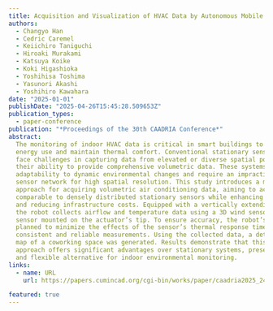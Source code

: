 ```yaml
---
title: Acquisition and Visualization of HVAC Data by Autonomous Mobile Robots
authors:
  - Changyo Han
  - Cedric Caremel
  - Keiichiro Taniguchi
  - Hiroaki Murakami
  - Katsuya Koike
  - Koki Higashioka
  - Yoshihisa Toshima
  - Yasunori Akashi
  - Yoshihiro Kawahara
date: "2025-01-01"
publishDate: "2025-04-26T15:45:28.509653Z"
publication_types:
  - paper-conference
publication: "*Proceedings of the 30th CAADRIA Conference*"
abstract:
  The monitoring of indoor HVAC data is critical in smart buildings to optimize
  energy use and maintain thermal comfort. Conventional stationary sensor systems
  face challenges in capturing data from elevated or diverse spatial points, limiting
  their ability to provide comprehensive volumetric data. These systems also lack
  adaptability to dynamic environmental changes and require an impractically dense
  sensor network for high spatial resolution. This study introduces a mobile robot-based
  approach for acquiring volumetric air conditioning data, aiming to achieve coverage
  comparable to densely distributed stationary sensors while enhancing flexibility
  and reducing infrastructure costs. Equipped with a vertically extending linear actuator,
  the robot collects airflow and temperature data using a 3D wind sensor and a temperature
  sensor mounted on the actuator’s tip. To ensure accuracy, the robot’s path was carefully
  planned to minimize the effects of the sensor’s thermal response time, ensuring
  consistent and reliable measurements. Using the collected data, a detailed thermal-airflow
  map of a coworking space was generated. Results demonstrate that this dynamic sensing
  approach offers significant advantages over stationary systems, presenting a cost-effective
  and flexible alternative for indoor environmental monitoring.
links:
  - name: URL
    url: https://papers.cumincad.org/cgi-bin/works/paper/caadria2025_244

featured: true
---
```

